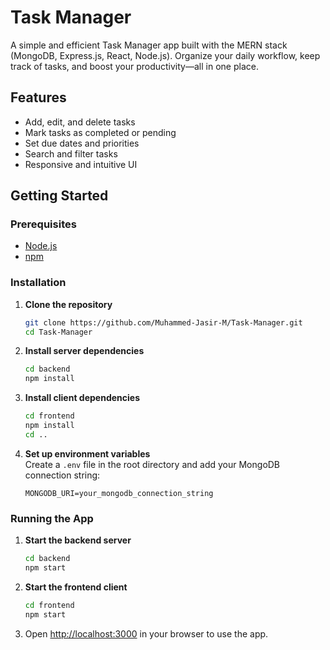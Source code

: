 
# Task Manager

A simple and efficient Task Manager app built with the MERN stack (MongoDB, Express.js, React, Node.js). Organize your daily workflow, keep track of tasks, and boost your productivity—all in one place.

## Features

- Add, edit, and delete tasks
- Mark tasks as completed or pending
- Set due dates and priorities
- Search and filter tasks
- Responsive and intuitive UI

## Getting Started

### Prerequisites

- [Node.js](https://nodejs.org/)
- [npm](https://www.npmjs.com/)

### Installation

1. **Clone the repository**
    ```bash
    git clone https://github.com/Muhammed-Jasir-M/Task-Manager.git
    cd Task-Manager
    ```

2. **Install server dependencies**
    ```bash
    cd backend
    npm install
    ```

3. **Install client dependencies**
    ```bash
    cd frontend
    npm install
    cd ..
    ```

4. **Set up environment variables**  
   Create a `.env` file in the root directory and add your MongoDB connection string:
    ```
    MONGODB_URI=your_mongodb_connection_string
    ```

### Running the App

1. **Start the backend server**
    ```bash
    cd backend
    npm start
    ```
2. **Start the frontend client**
    ```bash
    cd frontend
    npm start
    ```
3. Open [http://localhost:3000](http://localhost:3000) in your browser to use the app.